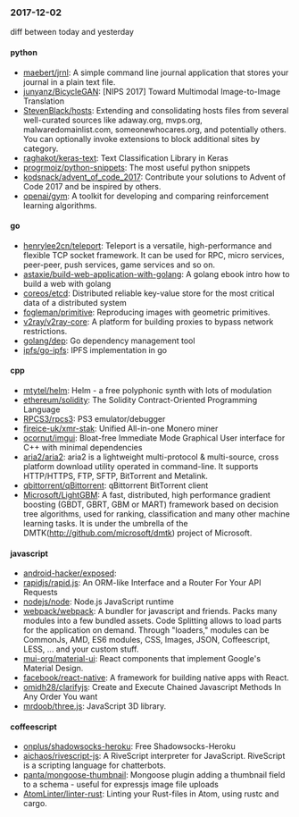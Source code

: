 ### 2017-12-02
diff between today and yesterday

#### python
* [maebert/jrnl](https://github.com/maebert/jrnl): A simple command line journal application that stores your journal in a plain text file.
* [junyanz/BicycleGAN](https://github.com/junyanz/BicycleGAN): [NIPS 2017] Toward Multimodal Image-to-Image Translation
* [StevenBlack/hosts](https://github.com/StevenBlack/hosts): Extending and consolidating hosts files from several well-curated sources like adaway.org, mvps.org, malwaredomainlist.com, someonewhocares.org, and potentially others. You can optionally invoke extensions to block additional sites by category.
* [raghakot/keras-text](https://github.com/raghakot/keras-text): Text Classification Library in Keras
* [progrmoiz/python-snippets](https://github.com/progrmoiz/python-snippets):  The most useful python snippets
* [kodsnack/advent_of_code_2017](https://github.com/kodsnack/advent_of_code_2017): Contribute your solutions to Advent of Code 2017 and be inspired by others.
* [openai/gym](https://github.com/openai/gym): A toolkit for developing and comparing reinforcement learning algorithms.

#### go
* [henrylee2cn/teleport](https://github.com/henrylee2cn/teleport): Teleport is a versatile, high-performance and flexible TCP socket framework. It can be used for RPC, micro services, peer-peer, push services, game services and so on.
* [astaxie/build-web-application-with-golang](https://github.com/astaxie/build-web-application-with-golang): A golang ebook intro how to build a web with golang
* [coreos/etcd](https://github.com/coreos/etcd): Distributed reliable key-value store for the most critical data of a distributed system
* [fogleman/primitive](https://github.com/fogleman/primitive): Reproducing images with geometric primitives.
* [v2ray/v2ray-core](https://github.com/v2ray/v2ray-core): A platform for building proxies to bypass network restrictions.
* [golang/dep](https://github.com/golang/dep): Go dependency management tool
* [ipfs/go-ipfs](https://github.com/ipfs/go-ipfs): IPFS implementation in go

#### cpp
* [mtytel/helm](https://github.com/mtytel/helm): Helm - a free polyphonic synth with lots of modulation
* [ethereum/solidity](https://github.com/ethereum/solidity): The Solidity Contract-Oriented Programming Language
* [RPCS3/rpcs3](https://github.com/RPCS3/rpcs3): PS3 emulator/debugger
* [fireice-uk/xmr-stak](https://github.com/fireice-uk/xmr-stak): Unified All-in-one Monero miner
* [ocornut/imgui](https://github.com/ocornut/imgui): Bloat-free Immediate Mode Graphical User interface for C++ with minimal dependencies
* [aria2/aria2](https://github.com/aria2/aria2): aria2 is a lightweight multi-protocol & multi-source, cross platform download utility operated in command-line. It supports HTTP/HTTPS, FTP, SFTP, BitTorrent and Metalink.
* [qbittorrent/qBittorrent](https://github.com/qbittorrent/qBittorrent): qBittorrent BitTorrent client
* [Microsoft/LightGBM](https://github.com/Microsoft/LightGBM): A fast, distributed, high performance gradient boosting (GBDT, GBRT, GBM or MART) framework based on decision tree algorithms, used for ranking, classification and many other machine learning tasks. It is under the umbrella of the DMTK(http://github.com/microsoft/dmtk) project of Microsoft.

#### javascript
* [android-hacker/exposed](https://github.com/android-hacker/exposed): 
* [rapidjs/rapid.js](https://github.com/rapidjs/rapid.js): An ORM-like Interface and a Router For Your API Requests
* [nodejs/node](https://github.com/nodejs/node): Node.js JavaScript runtime 
* [webpack/webpack](https://github.com/webpack/webpack): A bundler for javascript and friends. Packs many modules into a few bundled assets. Code Splitting allows to load parts for the application on demand. Through "loaders," modules can be CommonJs, AMD, ES6 modules, CSS, Images, JSON, Coffeescript, LESS, ... and your custom stuff.
* [mui-org/material-ui](https://github.com/mui-org/material-ui): React components that implement Google's Material Design.
* [facebook/react-native](https://github.com/facebook/react-native): A framework for building native apps with React.
* [omidh28/clarifyjs](https://github.com/omidh28/clarifyjs): Create and Execute Chained Javascript Methods In Any Order You want
* [mrdoob/three.js](https://github.com/mrdoob/three.js): JavaScript 3D library.

#### coffeescript
* [onplus/shadowsocks-heroku](https://github.com/onplus/shadowsocks-heroku):  Free Shadowsocks-Heroku
* [aichaos/rivescript-js](https://github.com/aichaos/rivescript-js): A RiveScript interpreter for JavaScript. RiveScript is a scripting language for chatterbots.
* [panta/mongoose-thumbnail](https://github.com/panta/mongoose-thumbnail): Mongoose plugin adding a thumbnail field to a schema - useful for expressjs image file uploads
* [AtomLinter/linter-rust](https://github.com/AtomLinter/linter-rust): Linting your Rust-files in Atom, using rustc and cargo.
